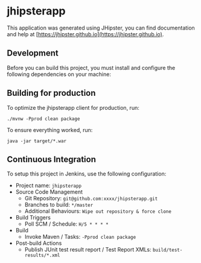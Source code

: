 # jhipsterapp

This application was generated using JHipster, you can find documentation and help at [https://jhipster.github.io](https://jhipster.github.io).

## Development

Before you can build this project, you must install and configure the following dependencies on your machine:


## Building for production

To optimize the jhipsterapp client for production, run:

    ./mvnw -Pprod clean package

To ensure everything worked, run:

    java -jar target/*.war
    
## Continuous Integration

To setup this project in Jenkins, use the following configuration:

* Project name: `jhipsterapp`
* Source Code Management
    * Git Repository: `git@github.com:xxxx/jhipsterapp.git`
    * Branches to build: `*/master`
    * Additional Behaviours: `Wipe out repository & force clone`
* Build Triggers
    * Poll SCM / Schedule: `H/5 * * * *`
* Build
    * Invoke Maven / Tasks: `-Pprod clean package`
* Post-build Actions
    * Publish JUnit test result report / Test Report XMLs: `build/test-results/*.xml`

[JHipster]: https://jhipster.github.io/
[Gatling]: http://gatling.io/
